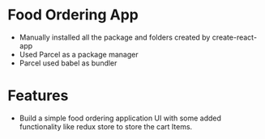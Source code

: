 # Food Ordering App

- Manually installed all the package and folders created by create-react-app
- Used Parcel as a package manager 
- Parcel used babel as bundler

# Features

- Build a simple food ordering application UI with some added functionality like redux store to store the cart Items.

